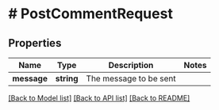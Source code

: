 # # PostCommentRequest

## Properties

Name | Type | Description | Notes
------------ | ------------- | ------------- | -------------
**message** | **string** | The message to be sent |

[[Back to Model list]](../../README.md#models) [[Back to API list]](../../README.md#endpoints) [[Back to README]](../../README.md)
